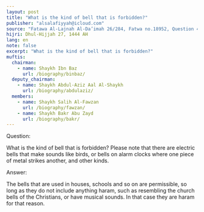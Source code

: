 ```yaml
---
layout: post
title: "What is the kind of bell that is forbidden?"
publisher: "alsalafiyyah@icloud.com"
source: "Fatawa Al-Lajnah Al-Da’imah 26/284, Fatwa no.18952‏, Question 4"
hijri: Dhul-Hijjah 27, 1444 AH
lang: en
note: false
excerpt: "What is the kind of bell that is forbidden?"
muftis:
  chairman: 
    - name: Shaykh Ibn Baz
      url: /biography/binbaz/
  deputy_chairman:
    - name: Shaykh Abdul-Aziz Aal Al-Shaykh
      url: /biography/abdulaziz/
  members:
    - name: Shaykh Salih Al-Fawzan
      url: /biography/fawzan/
    - name: Shaykh Bakr Abu Zayd
      url: /biography/bakr/
---
```


Question: 

What is the kind of bell that is forbidden? Please note that there are electric bells that make sounds like birds, or bells on alarm clocks where one piece of metal strikes another, and other kinds. 

Answer: 

The bells that are used in houses, schools and so on are permissible, so long as they do not include anything haram, such as resembling the church bells of the Christians, or have musical sounds. In that case they are haram for that reason.
